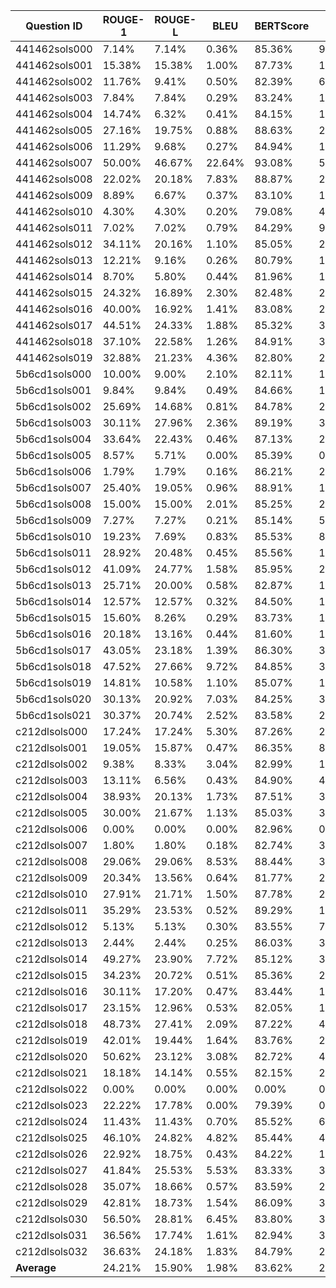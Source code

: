 | Question ID       | ROUGE-1 | ROUGE-L | BLEU    | BERTScore | F1      | Jaccard |
|--------------------|---------|---------|---------|-----------|---------|---------|
| 441462sols000     |    7.14% |    7.14% |    0.36% |     85.36% |    9.68% |    5.08% |
| 441462sols001     |   15.38% |   15.38% |    1.00% |     87.73% |   16.67% |    9.09% |
| 441462sols002     |   11.76% |    9.41% |    0.50% |     82.39% |    6.06% |    3.12% |
| 441462sols003     |    7.84% |    7.84% |    0.29% |     83.24% |   12.70% |    6.78% |
| 441462sols004     |   14.74% |    6.32% |    0.41% |     84.15% |   16.22% |    8.82% |
| 441462sols005     |   27.16% |   19.75% |    0.88% |     88.63% |   25.81% |   14.81% |
| 441462sols006     |   11.29% |    9.68% |    0.27% |     84.94% |   12.35% |    6.58% |
| 441462sols007     |   50.00% |   46.67% |   22.64% |     93.08% |   50.00% |   33.33% |
| 441462sols008     |   22.02% |   20.18% |    7.83% |     88.87% |   25.00% |   14.29% |
| 441462sols009     |    8.89% |    6.67% |    0.37% |     83.10% |   11.11% |    5.88% |
| 441462sols010     |    4.30% |    4.30% |    0.20% |     79.08% |    4.88% |    2.50% |
| 441462sols011     |    7.02% |    7.02% |    0.79% |     84.29% |    9.09% |    4.76% |
| 441462sols012     |   34.11% |   20.16% |    1.10% |     85.05% |   25.13% |   14.37% |
| 441462sols013     |   12.21% |    9.16% |    0.26% |     80.79% |   12.77% |    6.82% |
| 441462sols014     |    8.70% |    5.80% |    0.44% |     81.96% |   10.00% |    5.26% |
| 441462sols015     |   24.32% |   16.89% |    2.30% |     82.48% |   26.76% |   15.45% |
| 441462sols016     |   40.00% |   16.92% |    1.41% |     83.08% |   27.97% |   16.26% |
| 441462sols017     |   44.51% |   24.33% |    1.88% |     85.32% |   34.09% |   20.55% |
| 441462sols018     |   37.10% |   22.58% |    1.26% |     84.91% |   30.22% |   17.80% |
| 441462sols019     |   32.88% |   21.23% |    4.36% |     82.80% |   24.84% |   14.18% |
| 5b6cd1sols000     |   10.00% |    9.00% |    2.10% |     82.11% |   14.43% |    7.78% |
| 5b6cd1sols001     |    9.84% |    9.84% |    0.49% |     84.66% |   12.50% |    6.67% |
| 5b6cd1sols002     |   25.69% |   14.68% |    0.81% |     84.78% |   23.38% |   13.24% |
| 5b6cd1sols003     |   30.11% |   27.96% |    2.36% |     89.19% |   31.75% |   18.87% |
| 5b6cd1sols004     |   33.64% |   22.43% |    0.46% |     87.13% |   24.24% |   13.79% |
| 5b6cd1sols005     |    8.57% |    5.71% |    0.00% |     85.39% |    0.00% |    0.00% |
| 5b6cd1sols006     |    1.79% |    1.79% |    0.16% |     86.21% |    2.82% |    1.43% |
| 5b6cd1sols007     |   25.40% |   19.05% |    0.96% |     88.91% |   15.38% |    8.33% |
| 5b6cd1sols008     |   15.00% |   15.00% |    2.01% |     85.25% |   22.22% |   12.50% |
| 5b6cd1sols009     |    7.27% |    7.27% |    0.21% |     85.14% |    5.88% |    3.03% |
| 5b6cd1sols010     |   19.23% |    7.69% |    0.83% |     85.53% |    8.70% |    4.55% |
| 5b6cd1sols011     |   28.92% |   20.48% |    0.45% |     85.56% |   15.56% |    8.43% |
| 5b6cd1sols012     |   41.09% |   24.77% |    1.58% |     85.95% |   26.74% |   15.43% |
| 5b6cd1sols013     |   25.71% |   20.00% |    0.58% |     82.87% |   19.13% |   10.58% |
| 5b6cd1sols014     |   12.57% |   12.57% |    0.32% |     84.50% |   14.58% |    7.87% |
| 5b6cd1sols015     |   15.60% |    8.26% |    0.29% |     83.73% |   11.43% |    6.06% |
| 5b6cd1sols016     |   20.18% |   13.16% |    0.44% |     81.60% |   13.74% |    7.38% |
| 5b6cd1sols017     |   43.05% |   23.18% |    1.39% |     86.30% |   32.73% |   19.57% |
| 5b6cd1sols018     |   47.52% |   27.66% |    9.72% |     84.85% |   31.52% |   18.71% |
| 5b6cd1sols019     |   14.81% |   10.58% |    1.10% |     85.07% |   15.52% |    8.41% |
| 5b6cd1sols020     |   30.13% |   20.92% |    7.03% |     84.25% |   32.56% |   19.44% |
| 5b6cd1sols021     |   30.37% |   20.74% |    2.52% |     83.58% |   23.45% |   13.28% |
| c212dlsols000     |   17.24% |   17.24% |    5.30% |     87.26% |   25.64% |   14.71% |
| c212dlsols001     |   19.05% |   15.87% |    0.47% |     86.35% |    8.33% |    4.35% |
| c212dlsols002     |    9.38% |    8.33% |    3.04% |     82.99% |   18.18% |   10.00% |
| c212dlsols003     |   13.11% |    6.56% |    0.43% |     84.90% |    4.35% |    2.22% |
| c212dlsols004     |   38.93% |   20.13% |    1.73% |     87.51% |   30.48% |   17.98% |
| c212dlsols005     |   30.00% |   21.67% |    1.13% |     85.03% |   30.23% |   17.81% |
| c212dlsols006     |    0.00% |    0.00% |    0.00% |     82.96% |    0.00% |    0.00% |
| c212dlsols007     |    1.80% |    1.80% |    0.18% |     82.74% |    3.70% |    1.89% |
| c212dlsols008     |   29.06% |   29.06% |    8.53% |     88.44% |   36.92% |   22.64% |
| c212dlsols009     |   20.34% |   13.56% |    0.64% |     81.77% |   21.69% |   12.16% |
| c212dlsols010     |   27.91% |   21.71% |    1.50% |     87.78% |   28.57% |   16.67% |
| c212dlsols011     |   35.29% |   23.53% |    0.52% |     89.29% |   12.90% |    6.90% |
| c212dlsols012     |    5.13% |    5.13% |    0.30% |     83.55% |    7.50% |    3.90% |
| c212dlsols013     |    2.44% |    2.44% |    0.25% |     86.03% |    3.64% |    1.85% |
| c212dlsols014     |   49.27% |   23.90% |    7.72% |     85.12% |   33.33% |   20.00% |
| c212dlsols015     |   34.23% |   20.72% |    0.51% |     85.36% |   28.99% |   16.95% |
| c212dlsols016     |   30.11% |   17.20% |    0.47% |     83.44% |   18.18% |   10.00% |
| c212dlsols017     |   23.15% |   12.96% |    0.53% |     82.05% |   19.83% |   11.01% |
| c212dlsols018     |   48.73% |   27.41% |    2.09% |     87.22% |   42.74% |   27.17% |
| c212dlsols019     |   42.01% |   19.44% |    1.64% |     83.76% |   28.93% |   16.91% |
| c212dlsols020     |   50.62% |   23.12% |    3.08% |     82.72% |   41.35% |   26.06% |
| c212dlsols021     |   18.18% |   14.14% |    0.55% |     82.15% |   24.46% |   13.93% |
| c212dlsols022     |    0.00% |    0.00% |    0.00% |      0.00% |    0.00% |    0.00% |
| c212dlsols023     |   22.22% |   17.78% |    0.00% |     79.39% |    0.00% |    0.00% |
| c212dlsols024     |   11.43% |   11.43% |    0.70% |     85.52% |    6.67% |    3.45% |
| c212dlsols025     |   46.10% |   24.82% |    4.82% |     85.44% |   41.51% |   26.19% |
| c212dlsols026     |   22.92% |   18.75% |    0.43% |     84.22% |   17.65% |    9.68% |
| c212dlsols027     |   41.84% |   25.53% |    5.53% |     83.33% |   37.42% |   23.02% |
| c212dlsols028     |   35.07% |   18.66% |    0.57% |     83.59% |   22.50% |   12.68% |
| c212dlsols029     |   42.81% |   18.73% |    1.54% |     86.09% |   31.58% |   18.75% |
| c212dlsols030     |   56.50% |   28.81% |    6.45% |     83.80% |   36.17% |   22.08% |
| c212dlsols031     |   36.56% |   17.74% |    1.61% |     82.94% |   31.31% |   18.56% |
| c212dlsols032     |   36.63% |   24.18% |    1.83% |     84.79% |   28.37% |   16.53% |
| **Average**        |   24.21% |   15.90% |    1.98% |     83.62% |   20.17% |   11.69% |